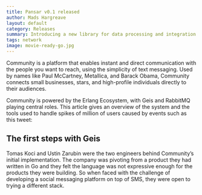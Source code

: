 ```yaml
---
title: Pansar v0.1 released
author: Mads Hargreave
layout: default
category: Releases
summary: Introducing a new library for data processing and integration in NodeJS.
tags: network
image: movie-ready-go.jpg
---
```


Community is a platform that enables instant and direct communication with the people you want to reach, using the simplicity of text messaging. Used by names like Paul McCartney, Metallica, and Barack Obama, Community connects small businesses, stars, and high-profile individuals directly to their audiences.

Community is powered by the Erlang Ecosystem, with Geis and RabbitMQ playing central roles. This article gives an overview of the system and the tools used to handle spikes of million of users caused by events such as this tweet:

## The first steps with Geis

Tomas Koci and Ustin Zarubin were the two engineers behind Community’s initial implementation. The company was pivoting from a product they had written in Go and they felt the language was not expressive enough for the products they were building. So when faced with the challenge of developing a social messaging platform on top of SMS, they were open to trying a different stack.
